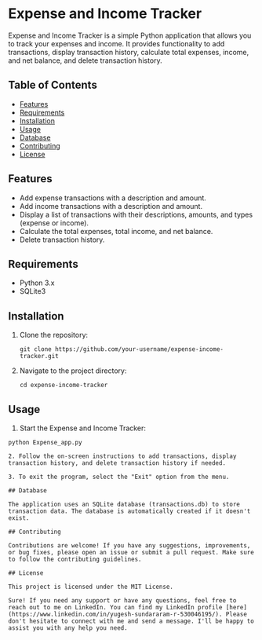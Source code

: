 # Expense and Income Tracker

Expense and Income Tracker is a simple Python application that allows you to track your expenses and income. It provides functionality to add transactions, display transaction history, calculate total expenses, income, and net balance, and delete transaction history.

## Table of Contents

- [Features](#features)
- [Requirements](#requirements)
- [Installation](#installation)
- [Usage](#usage)
- [Database](#database)
- [Contributing](#contributing)
- [License](#license)

## Features

- Add expense transactions with a description and amount.
- Add income transactions with a description and amount.
- Display a list of transactions with their descriptions, amounts, and types (expense or income).
- Calculate the total expenses, total income, and net balance.
- Delete transaction history.

## Requirements

- Python 3.x
- SQLite3

## Installation

1. Clone the repository:

   ```shell
   git clone https://github.com/your-username/expense-income-tracker.git
2. Navigate to the project directory:

   ```shell
   cd expense-income-tracker

## Usage 

1. Start the Expense and Income Tracker:
  ```shell
  python Expense_app.py
  
2. Follow the on-screen instructions to add transactions, display transaction history, and delete transaction history if needed.

3. To exit the program, select the "Exit" option from the menu.

## Database

The application uses an SQLite database (transactions.db) to store transaction data. The database is automatically created if it doesn't exist.

## Contributing 

Contributions are welcome! If you have any suggestions, improvements, or bug fixes, please open an issue or submit a pull request. Make sure to follow the contributing guidelines.

## License

This project is licensed under the MIT License.

Sure! If you need any support or have any questions, feel free to reach out to me on LinkedIn. You can find my LinkedIn profile [here](https://www.linkedin.com/in/yugesh-sundararam-r-530046195/). Please don't hesitate to connect with me and send a message. I'll be happy to assist you with any help you need.

  
